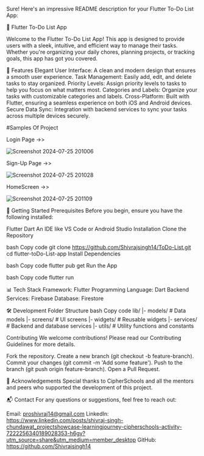 
Sure! Here's an impressive README description for your Flutter To-Do List App:

📱 Flutter To-Do List App

Welcome to the Flutter To-Do List App! This app is designed to provide users with a sleek, intuitive, and efficient way to manage their tasks. Whether you're organizing your daily chores, planning projects, or tracking goals, this app has got you covered.

🌟 Features
Elegant User Interface: A clean and modern design that ensures a smooth user experience.
Task Management: Easily add, edit, and delete tasks to stay organized.
Priority Levels: Assign priority levels to tasks to help you focus on what matters most.
Categories and Labels: Organize your tasks with customizable categories and labels.
Cross-Platform: Built with Flutter, ensuring a seamless experience on both iOS and Android devices.
Secure Data Sync: Integration with backend services to sync your tasks across multiple devices securely.

#Samples Of Project

Login Page ->>

![Screenshot 2024-07-25 201006](https://github.com/user-attachments/assets/5ee5b101-7040-4369-9af1-d01de4842e73)






Sign-Up Page ->>

![Screenshot 2024-07-25 201028](https://github.com/user-attachments/assets/6791492b-05b3-40ec-ac64-42ec506d1c00)







HomeScreen ->>

![Screenshot 2024-07-25 201109](https://github.com/user-attachments/assets/2a04b2e3-6893-4546-8ffa-c3889c69ff05)










🚀 Getting Started
Prerequisites
Before you begin, ensure you have the following installed:

Flutter
Dart
An IDE like VS Code or Android Studio
Installation
Clone the Repository

bash
Copy code
git clone https://github.com/Shivrajsingh14/ToDo-List.git
cd flutter-toDo-List-app
Install Dependencies

bash
Copy code
flutter pub get
Run the App

bash
Copy code
flutter run


📊 Tech Stack
Framework: Flutter
Programming Language: Dart
Backend Services: Firebase 
Database: Firestore 

🛠️ Development
Folder Structure
bash
Copy code
lib/
|- models/      # Data models
|- screens/     # UI screens
|- widgets/     # Reusable widgets
|- services/    # Backend and database services
|- utils/       # Utility functions and constants

Contributing
We welcome contributions! Please read our Contributing Guidelines for more details.

Fork the repository.
Create a new branch (git checkout -b feature-branch).
Commit your changes (git commit -m 'Add some feature').
Push to the branch (git push origin feature-branch).
Open a Pull Request.

🙌 Acknowledgements
Special thanks to CipherSchools and all the mentors and peers who supported the development of this project.

📬 Contact
For any questions or suggestions, feel free to reach out:

Email: proshivraj14@gmail.com
LinkedIn: https://www.linkedin.com/posts/shivraj-singh-chundawat_projectshowcase-learningjourney-cipherschools-activity-7222256340189028353-h6gv?utm_source=share&utm_medium=member_desktop
GitHub: https://github.com/Shivrajsingh14

